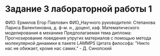 # Задание 3 лабораторной работы 1

ФИО: Ермилов Егор Павлович
ФИО_Научного руководителя: Степанова Лариса Валентиновна, д. ф-м. н., доцент, каф. Математического моделирования в механике
Предполагаемая тема диплома: Прогнозирование поведения упругих материалов с помощью метода молекулярной динамики в пакете LAMMPS
Цитата философа: "Никто нас не обижает, кроме нас самих." - Д. Синопский

